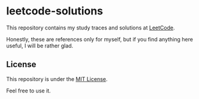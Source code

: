 # leetcode-solutions

This repository contains my study traces and solutions at [LeetCode](https://leetcode.com/).

Honestly, these are references only for myself, but if you find anything here useful, I will be rather glad.

## License

This repository is under the [MIT License](https://github.com/Hyperzsb/leetcode-solutions/blob/main/LICENSE).

Feel free to use it.

